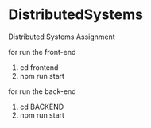 # DistributedSystems
Distributed Systems Assignment

for run the front-end
1. cd frontend
2. npm run start

for run the back-end
1. cd BACKEND
2. npm run start

   
